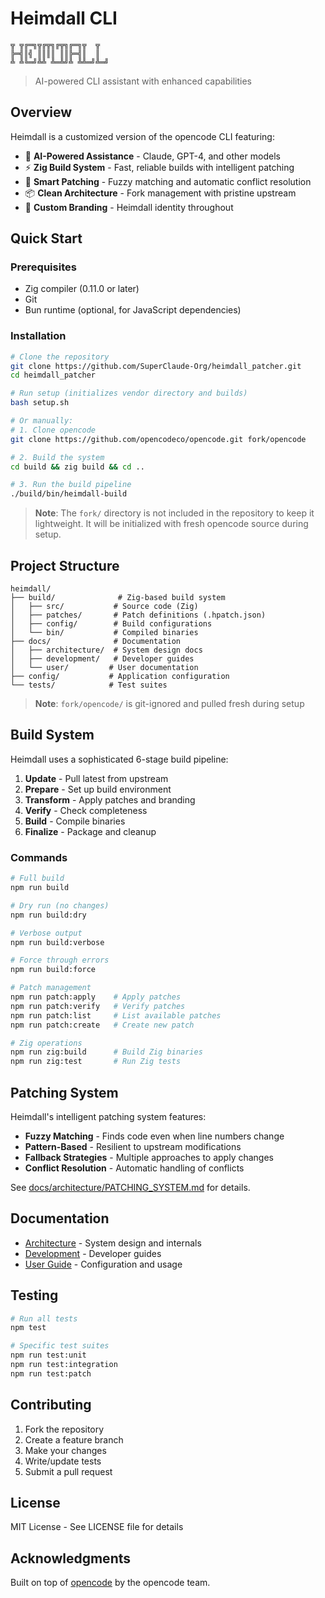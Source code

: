 # Heimdall CLI

```
╦ ╦╔═╗╦╔╦╗╔╦╗╔═╗╦  ╦
╠═╣║╣ ║║║║ ║║╠═╣║  ║
╩ ╩╚═╝╩╩ ╩═╩╝╩ ╩╩═╝╩═╝
```

> AI-powered CLI assistant with enhanced capabilities

## Overview

Heimdall is a customized version of the opencode CLI featuring:

- 🤖 **AI-Powered Assistance** - Claude, GPT-4, and other models
- ⚡ **Zig Build System** - Fast, reliable builds with intelligent patching
- 🔧 **Smart Patching** - Fuzzy matching and automatic conflict resolution
- 📦 **Clean Architecture** - Fork management with pristine upstream
- 🎨 **Custom Branding** - Heimdall identity throughout

## Quick Start

### Prerequisites

- Zig compiler (0.11.0 or later)
- Git
- Bun runtime (optional, for JavaScript dependencies)

### Installation

```bash
# Clone the repository
git clone https://github.com/SuperClaude-Org/heimdall_patcher.git
cd heimdall_patcher

# Run setup (initializes vendor directory and builds)
bash setup.sh

# Or manually:
# 1. Clone opencode
git clone https://github.com/opencodeco/opencode.git fork/opencode

# 2. Build the system
cd build && zig build && cd ..

# 3. Run the build pipeline
./build/bin/heimdall-build
```

> **Note**: The `fork/` directory is not included in the repository to keep it lightweight. It will be initialized with fresh opencode source during setup.

## Project Structure

```
heimdall/
├── build/              # Zig-based build system
│   ├── src/           # Source code (Zig)
│   ├── patches/       # Patch definitions (.hpatch.json)
│   ├── config/        # Build configurations
│   └── bin/           # Compiled binaries
├── docs/              # Documentation
│   ├── architecture/  # System design docs
│   ├── development/   # Developer guides
│   └── user/         # User documentation
├── config/           # Application configuration
└── tests/            # Test suites
```

> **Note**: `fork/opencode/` is git-ignored and pulled fresh during setup

## Build System

Heimdall uses a sophisticated 6-stage build pipeline:

1. **Update** - Pull latest from upstream
2. **Prepare** - Set up build environment
3. **Transform** - Apply patches and branding
4. **Verify** - Check completeness
5. **Build** - Compile binaries
6. **Finalize** - Package and cleanup

### Commands

```bash
# Full build
npm run build

# Dry run (no changes)
npm run build:dry

# Verbose output
npm run build:verbose

# Force through errors
npm run build:force

# Patch management
npm run patch:apply    # Apply patches
npm run patch:verify   # Verify patches
npm run patch:list     # List available patches
npm run patch:create   # Create new patch

# Zig operations
npm run zig:build      # Build Zig binaries
npm run zig:test       # Run Zig tests
```

## Patching System

Heimdall's intelligent patching system features:

- **Fuzzy Matching** - Finds code even when line numbers change
- **Pattern-Based** - Resilient to upstream modifications
- **Fallback Strategies** - Multiple approaches to apply changes
- **Conflict Resolution** - Automatic handling of conflicts

See [docs/architecture/PATCHING_SYSTEM.md](docs/architecture/PATCHING_SYSTEM.md) for details.

## Documentation

- [Architecture](docs/architecture/) - System design and internals
- [Development](docs/development/) - Developer guides
- [User Guide](docs/user/) - Configuration and usage

## Testing

```bash
# Run all tests
npm test

# Specific test suites
npm run test:unit
npm run test:integration
npm run test:patch
```

## Contributing

1. Fork the repository
2. Create a feature branch
3. Make your changes
4. Write/update tests
5. Submit a pull request

## License

MIT License - See LICENSE file for details

## Acknowledgments

Built on top of [opencode](https://github.com/opencodeco/opencode) by the opencode team.
